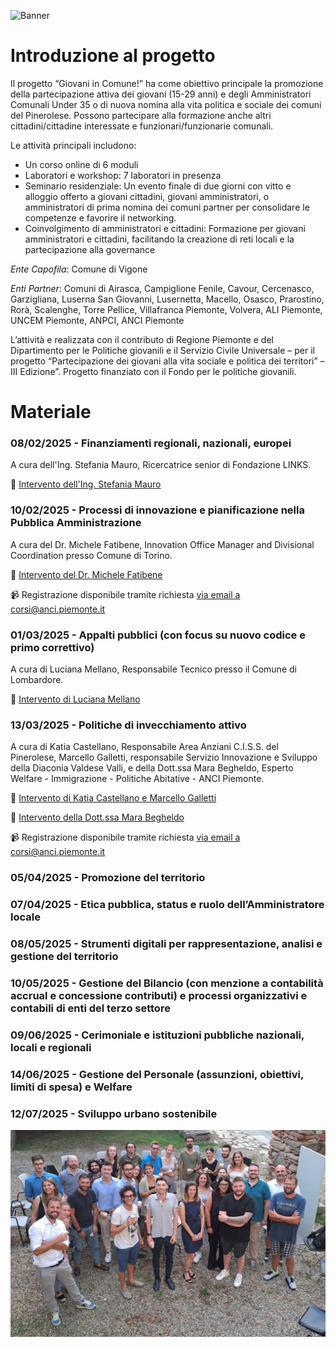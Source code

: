 ![Banner](images/banner.png)

# Introduzione al progetto
Il progetto “Giovani in Comune!” ha come obiettivo principale la promozione della partecipazione attiva dei giovani (15-29 anni) e degli Amministratori Comunali Under 35 o di nuova nomina alla vita politica e sociale dei comuni del Pinerolese. Possono partecipare alla formazione anche altri cittadini/cittadine interessate e funzionari/funzionarie comunali. 

Le attività principali includono: 
- Un corso online di 6 moduli 
- Laboratori e workshop: 7 laboratori in presenza 
- Seminario residenziale: Un evento finale di due giorni con vitto e alloggio offerto a giovani cittadini, giovani amministratori, o amministratori di prima nomina dei comuni partner per consolidare le competenze e favorire il networking. 
- Coinvolgimento di amministratori e cittadini: Formazione per giovani amministratori e cittadini, facilitando la creazione di reti locali e la partecipazione alla governance

_Ente Capofila_: Comune di Vigone 

_Enti Partner_: Comuni di Airasca, Campiglione Fenile, Cavour, Cercenasco, Garzigliana, Luserna San Giovanni, Lusernetta, Macello, Osasco, Prarostino, Rorà, Scalenghe, Torre Pellice, Villafranca Piemonte, Volvera, ALI Piemonte, UNCEM Piemonte, ANPCI, ANCI Piemonte 

L’attività e realizzata con il contributo di Regione Piemonte e del Dipartimento per le Politiche giovanili e il Servizio Civile Universale – per il progetto “Partecipazione dei giovani alla vita sociale e politica dei territori” – III Edizione”. Progetto finanziato con il Fondo per le politiche giovanili.

# Materiale
### 08/02/2025 - Finanziamenti regionali, nazionali, europei
A cura dell'Ing. Stefania Mauro, Ricercatrice senior di Fondazione LINKS.

📂 [Intervento dell'Ing. Stefania Mauro](https://raw.githubusercontent.com/FedeDat/Giovani-in-Comune-2025/main/Finanziamenti%20regionali%2C%20nazionali%2C%20europei/08_02_2025_Finanziamenti%20EU_Mauro%20Stefania.pdf)
### 10/02/2025 - Processi di innovazione e pianificazione nella Pubblica Amministrazione
A cura del Dr. Michele Fatibene, Innovation Office Manager and Divisional Coordination presso Comune di Torino.

📂 [Intervento del Dr. Michele Fatibene](https://raw.githubusercontent.com/FedeDat/Giovani-in-Comune-2025/main/Processi%20di%20innovazione%20e%20pianificazione%20nella%20Pubblica%20Amministrazione/10_02_2025_Innovazione_PA_Michele_Fatibene.pdf)

📹 Registrazione disponibile tramite richiesta [via email a corsi@anci.piemonte.it](mailto:corsi@anci.piemonte.it)
### 01/03/2025 - Appalti pubblici (con focus su nuovo codice e primo correttivo)
A cura di Luciana Mellano, Responsabile Tecnico presso il Comune di Lombardore.

📂 [Intervento di Luciana Mellano](https://raw.githubusercontent.com/FedeDat/Giovani-in-Comune-2025/main/Appalti%20pubblici%20(con%20focus%20su%20nuovo%20codice%20e%20primo%20correttivo)/01_03_2025_Appalti_Luciana_Mellano.pdf)
### 13/03/2025 - Politiche di invecchiamento attivo
A cura di Katia Castellano, Responsabile Area Anziani C.I.S.S. del Pinerolese, Marcello Galletti, responsabile Servizio Innovazione e Sviluppo della Diaconia Valdese Valli, e della Dott.ssa Mara Begheldo, Esperto Welfare - Immigrazione - Politiche Abitative - ANCI Piemonte.

📂 [Intervento di Katia Castellano e Marcello Galletti](https://raw.githubusercontent.com/FedeDat/Giovani-in-Comune-2025/main/Politiche%20di%20invecchiamento%20attivo/13_03_2025_Invecchiamento_Attivo_Castellano_Galetti.pdf)

📂 [Intervento della Dott.ssa Mara Begheldo](https://raw.githubusercontent.com/FedeDat/Giovani-in-Comune-2025/main/Politiche%20di%20invecchiamento%20attivo/13_03_2025_Invecchiamento_Attivo_Mara_Begheldo.pdf)

📹 Registrazione disponibile tramite richiesta [via email a corsi@anci.piemonte.it](mailto:corsi@anci.piemonte.it)
### 05/04/2025 - Promozione del territorio

### 07/04/2025 - Etica pubblica, status e ruolo dell’Amministratore locale

### 08/05/2025 - Strumenti digitali per rappresentazione, analisi e gestione del territorio

### 10/05/2025 - Gestione del Bilancio (con menzione a contabilità accrual e concessione contributi) e processi organizzativi e contabili di enti del terzo settore

### 09/06/2025 - Cerimoniale e istituzioni pubbliche nazionali, locali e regionali

### 14/06/2025 - Gestione del Personale (assunzioni, obiettivi, limiti di spesa) e Welfare

### 12/07/2025 - Sviluppo urbano sostenibile

![Footer](images/giovani-in-comune.jpeg)
